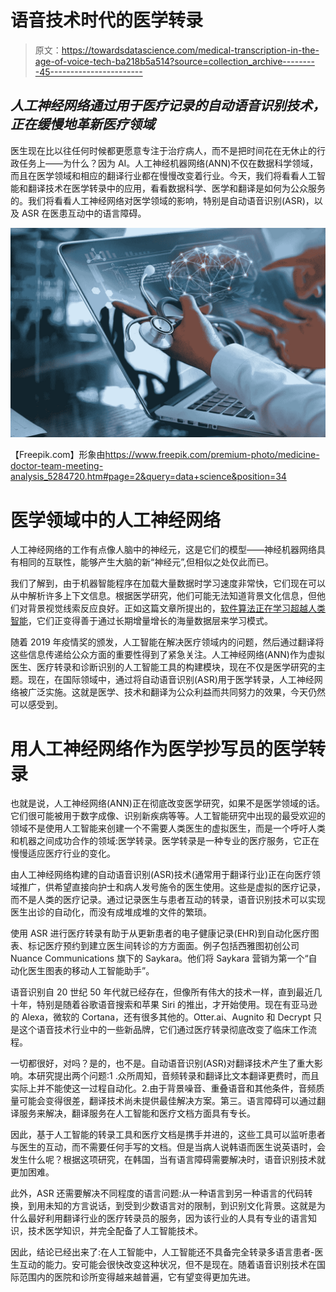 # 语音技术时代的医学转录

> 原文：<https://towardsdatascience.com/medical-transcription-in-the-age-of-voice-tech-ba218b5a514?source=collection_archive---------45----------------------->

## *人工神经网络通过用于医疗记录的自动语音识别技术，正在缓慢地革新医疗领域*

医生现在比以往任何时候都更愿意专注于治疗病人，而不是把时间花在无休止的行政任务上——为什么？因为 AI。人工神经机器网络(ANN)不仅在数据科学领域，而且在医学领域和相应的翻译行业都在慢慢改变着行业。今天，我们将看看人工智能和翻译技术在医学转录中的应用，看看数据科学、医学和翻译是如何为公众服务的。我们将看看人工神经网络对医学领域的影响，特别是自动语音识别(ASR)，以及 ASR 在医患互动中的语言障碍。

![](img/6e63ad733f9c64efd2f5a32d32fe07e0.png)

【Freepik.com】形象由<https://www.freepik.com/premium-photo/medicine-doctor-team-meeting-analysis_5284720.htm#page=2&query=data+science&position=34>

# 医学领域中的人工神经网络

人工神经网络的工作有点像人脑中的神经元，这是它们的模型——神经机器网络具有相同的互联性，能够产生大脑的新“神经元”,但相似之处仅此而已。

我们了解到，由于机器智能程序在加载大量数据时学习速度非常快，它们现在可以从中解析许多上下文信息。根据医学研究，他们可能无法知道背景文化信息，但他们对背景视觉线索反应良好。正如这篇文章所提出的，[软件算法正在学习超越人类智能](/what-the-data-is-telling-us-about-machine-translation-ea987742403c)，它们正变得善于通过长期增量增长的海量数据层来学习模式。

随着 2019 年疫情奖的颁发，人工智能在解决医疗领域内的问题，然后通过翻译将这些信息传递给公众方面的重要性得到了紧急关注。人工神经网络(ANN)作为虚拟医生、医疗转录和诊断识别的人工智能工具的构建模块，现在不仅是医学研究的主题。现在，在国际领域中，通过将自动语音识别(ASR)用于医学转录，人工神经网络被广泛实施。这就是医学、技术和翻译为公众利益而共同努力的效果，今天仍然可以感受到。

# 用人工神经网络作为医学抄写员的医学转录

也就是说，人工神经网络(ANN)正在彻底改变医学研究，如果不是医学领域的话。它们很可能被用于数字成像、识别新疾病等等。人工智能研究中出现的最受欢迎的领域不是使用人工智能来创建一个不需要人类医生的虚拟医生，而是一个呼吁人类和机器之间成功合作的领域:医学转录。医学转录是一种专业的医疗服务，它正在慢慢适应医疗行业的变化。

由人工神经网络构建的自动语音识别(ASR)技术(通常用于翻译行业)正在向医疗领域推广，供希望直接向护士和病人发号施令的医生使用。这些是虚拟的医疗记录，而不是人类的医疗记录。通过记录医生与患者互动的转录，语音识别技术可以实现医生出诊的自动化，而没有成堆成堆的文件的繁琐。

使用 ASR 进行医疗转录有助于从更新患者的电子健康记录(EHR)到自动化医疗图表、标记医疗预约到建立医生间转诊的方方面面。例子包括西雅图初创公司 Nuance Communications 旗下的 Saykara。他们将 Saykara 营销为第一个“自动化医生图表的移动人工智能助手”。

语音识别自 20 世纪 50 年代就已经存在，但像所有伟大的技术一样，直到最近几十年，特别是随着谷歌语音搜索和苹果 Siri 的推出，才开始使用。现在有亚马逊的 Alexa，微软的 Cortana，还有很多其他的。Otter.ai、Augnito 和 Decrypt 只是这个语音技术行业中的一些新品牌，它们通过医疗转录彻底改变了临床工作流程。

一切都很好，对吗？是的，也不是。自动语音识别(ASR)对翻译技术产生了重大影响。本研究提出两个问题:1 .众所周知，音频转录和翻译比文本翻译更费时，而且实际上并不能使这一过程自动化。2.由于背景噪音、重叠语音和其他条件，音频质量可能会变得很差，翻译技术尚未提供最佳解决方案。第三。语言障碍可以通过翻译服务来解决，翻译服务在人工智能和医疗文档方面具有专长。

因此，基于人工智能的转录工具和医疗文档是携手并进的，这些工具可以监听患者与医生的互动，而不需要任何手写的文档。但是当病人说韩语而医生说英语时，会发生什么呢？根据这项研究，在韩国，当有语言障碍需要解决时，语音识别技术就更加困难。

此外，ASR 还需要解决不同程度的语言问题:从一种语言到另一种语言的代码转换，到用未知的方言说话，到受到少数语言对的限制，到识别文化背景。这就是为什么最好利用翻译行业的医疗转录员的服务，因为该行业的人具有专业的语言知识，技术医学知识，并完全配备了人工智能技术。

因此，结论已经出来了:在人工智能中，人工智能还不具备完全转录多语言患者-医生互动的能力。安可能会很快改变这种状况，但不是现在。随着语音识别技术在国际范围内的医院和诊所变得越来越普遍，它有望变得更加先进。
